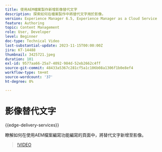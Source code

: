 ```yaml
---
title: 使用AEM檔案製作新增影像替代文字
description: 探索如何在檔案製作中將替代文字用於影像。
version: Experience Manager 6.5, Experience Manager as a Cloud Service
feature: Authoring
topic: Content Management
role: User, Developer
level: Beginner
doc-type: Technical Video
last-substantial-update: 2023-11-15T00:00:00Z
jira: KT-14488
thumbnail: 3425721.jpeg
duration: 101
exl-id: 9577aa66-25a7-4092-984d-52eb2662c4ff
source-git-commit: 48433a5367c281cf5a1c106b08a1306f1b0e8ef4
workflow-type: tm+mt
source-wordcount: '37'
ht-degree: 0%

---
```


# 影像替代文字

{{edge-delivery-services}}

瞭解如何在使用AEM檔案編寫功能編寫的頁面中，將替代文字新增至影像。

>[!VIDEO](https://video.tv.adobe.com/v/3438686/?learn=on&captions=chi_hant)
